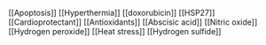 [[Apoptosis]]
[[Hyperthermia]]
[[doxorubicin]]
[[HSP27]]
[[Cardioprotectant]]
[[Antioxidants]]
[[Abscisic acid]]
[[Nitric oxide]]
[[Hydrogen peroxide]]
[[Heat stress]]
[[Hydrogen sulfide]]
